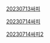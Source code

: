 [20230713싸피](https://www.notion.so/2023-07-13-7-git-a-c-p-04803ae0b8cd4979a0acac5dae588450?pvs=4)

[20230714싸피](https://www.notion.so/2023-07-14-8-git-2da99a8c04ec42d4ab4c0168caa1baac?pvs=4)

[20230714싸피2](https://www.notion.so/07-14-7b43ec7ec9f44d8f9c57c4f8515f98e4?pvs=4)

